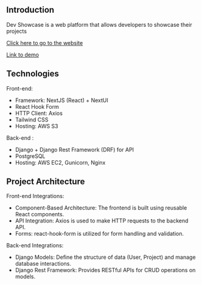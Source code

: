 ## Introduction
Dev Showcase is a web platform that allows developers to showcase their projects

<!-- In this application, users can effortlessly manage shared expenses with friends, family, or colleagues. They can create groups for different occasions or groups of people, add expenses, split bills accurately among group members, and keep track of who owes what. The app provides clear insights into spending patterns and simplifies settling debts, ensuring financial transparency among users. -->
[Click here to go to the website](http://react-django.s3-website.us-east-2.amazonaws.com/)

[Link to demo]()

## Technologies

Front-end:
- Framework: NextJS (React) + NextUI 
- React Hook Form
- HTTP Client: Axios
- Tailwind CSS
- Hosting: AWS S3

Back-end :
- Django + Django Rest Framework (DRF) for API
- PostgreSQL
- Hosting: AWS EC2, Gunicorn, Nginx

## Project Architecture

Front-end Integrations:
- Component-Based Architecture: The frontend is built using reusable React components.
- API Integration: Axios is used to make HTTP requests to the backend API.
- Forms: react-hook-form is utilized for form handling and validation.

Back-end Integrations:
- Django Models: Define the structure of data (User, Project) and manage database interactions.
- Django Rest Framework: Provides RESTful APIs for CRUD operations on models.
<!-- - Custom Validators: Ensure data integrity (e.g., file type validation for images).
User Authentication: Supports user registration and login, including social logins (assumed from LinkedIn field). -->

